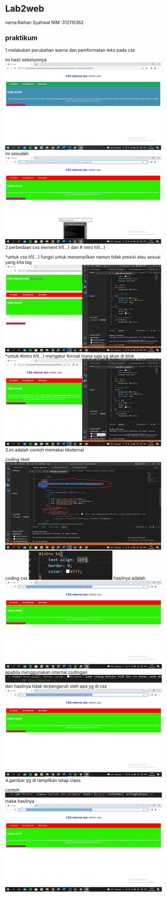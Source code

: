 # Lab2web
nama:Raihan Syahwal       NIM :312110362
## praktikum 
1.melakukan perubahan warna  dan pemformatan teks pada css</p>
ini hasil sebelumnya
![gambar 1](screenshoot/gambar%205.png)
ini sesudah 
![gambar 2](screenshoot/gambar%206.png)
2.perbedaan css element h1(...) dan # intro h1(...)</P>
*untuk css h1(...) fungsi untuk menampilkan namun tidak presisi atau sesuai yang kita tag
![gambar 3](screenshoot/gambar%207.png)
*untuk #intro h1(...) mengatur format mana saja yg akan di blok
![gambar 4](screenshoot/gambar%208.png)
3.ini adalah contoh memakai eksternal</p>
coding html
![gamber 5](screenshoot/gambar%209.png)
coding css
![gambar 6](screenshoot/gambar%2010.png)
hasilnya adalah
![gambar 7](screenshoot/gambar%2011.png)
apabila menggunakan internal 
codingan
![gambar 8](screenshoot/gambar%2012.png)
dan hasilnya tidak terpengaruh oleh apa yg di css
![gambar 9](screenshoot/gambar%2011.png)
4.gambar yg di tampilkan tetap class </p>
contoh 
![gambar 10](screenshoot/gambar%2013.png)
maka hasilnya 
![gambar 11](screenshoot/gambar%2011.png)
